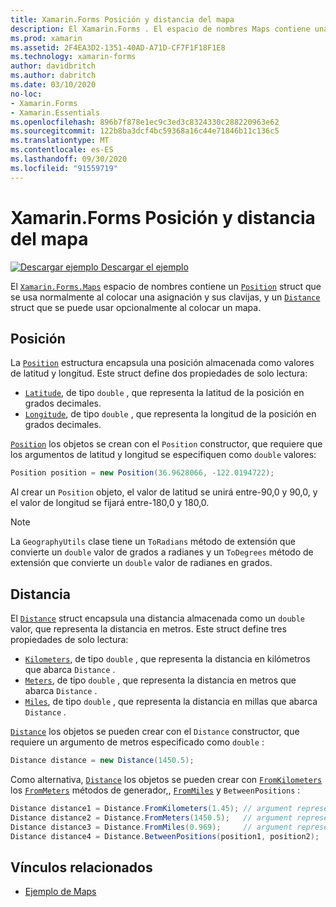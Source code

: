 ```yaml
---
title: Xamarin.Forms Posición y distancia del mapa
description: El Xamarin.Forms . El espacio de nombres Maps contiene una estructura position que se usa normalmente al colocar una asignación y sus clavijas, y una estructura de distancia que se puede usar opcionalmente al colocar un mapa.
ms.prod: xamarin
ms.assetid: 2F4EA3D2-1351-40AD-A71D-CF7F1F18F1E8
ms.technology: xamarin-forms
author: davidbritch
ms.author: dabritch
ms.date: 03/10/2020
no-loc:
- Xamarin.Forms
- Xamarin.Essentials
ms.openlocfilehash: 896b7f878e1ec9c3ed3c8324330c288220963e62
ms.sourcegitcommit: 122b8ba3dcf4bc59368a16c44e71846b11c136c5
ms.translationtype: MT
ms.contentlocale: es-ES
ms.lasthandoff: 09/30/2020
ms.locfileid: "91559719"
---
```

# <a name="no-locxamarinforms-map-position-and-distance"></a>Xamarin.Forms Posición y distancia del mapa

[![Descargar ejemplo](~/media/shared/download.png) Descargar el ejemplo](https://docs.microsoft.com/samples/xamarin/xamarin-forms-samples/workingwithmaps)

El [`Xamarin.Forms.Maps`](xref:Xamarin.Forms.Maps) espacio de nombres contiene un [`Position`](xref:Xamarin.Forms.Maps.Position) struct que se usa normalmente al colocar una asignación y sus clavijas, y un [`Distance`](xref:Xamarin.Forms.Maps.Distance) struct que se puede usar opcionalmente al colocar un mapa.

## <a name="position"></a>Posición

La [`Position`](xref:Xamarin.Forms.Maps.Position) estructura encapsula una posición almacenada como valores de latitud y longitud. Este struct define dos propiedades de solo lectura:

- [`Latitude`](xref:Xamarin.Forms.Maps.Position.Latitude), de tipo `double` , que representa la latitud de la posición en grados decimales.
- [`Longitude`](xref:Xamarin.Forms.Maps.Position.Longitude), de tipo `double` , que representa la longitud de la posición en grados decimales.

[`Position`](xref:Xamarin.Forms.Maps.Position) los objetos se crean con el `Position` constructor, que requiere que los argumentos de latitud y longitud se especifiquen como `double` valores:

```csharp
Position position = new Position(36.9628066, -122.0194722);
```

Al crear un `Position` objeto, el valor de latitud se unirá entre-90,0 y 90,0, y el valor de longitud se fijará entre-180,0 y 180,0.

> [!NOTE]
> La `GeographyUtils` clase tiene un `ToRadians` método de extensión que convierte un `double` valor de grados a radianes y un `ToDegrees` método de extensión que convierte un `double` valor de radianes en grados.

## <a name="distance"></a>Distancia

El [`Distance`](xref:Xamarin.Forms.Maps.Distance) struct encapsula una distancia almacenada como un `double` valor, que representa la distancia en metros. Este struct define tres propiedades de solo lectura:

- [`Kilometers`](xref:Xamarin.Forms.Maps.Distance.Kilometers), de tipo `double` , que representa la distancia en kilómetros que abarca `Distance` .
- [`Meters`](xref:Xamarin.Forms.Maps.Distance.Meters), de tipo `double` , que representa la distancia en metros que abarca `Distance` .
- [`Miles`](xref:Xamarin.Forms.Maps.Distance.Miles), de tipo `double` , que representa la distancia en millas que abarca `Distance` .

[`Distance`](xref:Xamarin.Forms.Maps.Distance) los objetos se pueden crear con el `Distance` constructor, que requiere un argumento de metros especificado como `double` :

```csharp
Distance distance = new Distance(1450.5);
```

Como alternativa, [`Distance`](xref:Xamarin.Forms.Maps.Distance) los objetos se pueden crear con [`FromKilometers`](xref:Xamarin.Forms.Maps.Distance.FromKilometers*) los [`FromMeters`](xref:Xamarin.Forms.Maps.Distance.FromMeters*) métodos de generador,, [`FromMiles`](xref:Xamarin.Forms.Maps.Distance.FromMiles*) y `BetweenPositions` :

```csharp
Distance distance1 = Distance.FromKilometers(1.45); // argument represents the number of kilometers
Distance distance2 = Distance.FromMeters(1450.5);   // argument represents the number of meters
Distance distance3 = Distance.FromMiles(0.969);     // argument represents the number of miles
Distance distance4 = Distance.BetweenPositions(position1, position2);
```

## <a name="related-links"></a>Vínculos relacionados

- [Ejemplo de Maps](/samples/xamarin/xamarin-forms-samples/workingwithmaps)